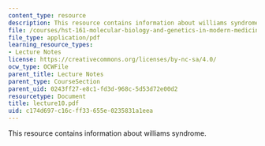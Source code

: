 ```yaml
---
content_type: resource
description: This resource contains information about williams syndrome.
file: /courses/hst-161-molecular-biology-and-genetics-in-modern-medicine-fall-2007/c174d697c16cff33655e0235831a1eea_lecture10.pdf
file_type: application/pdf
learning_resource_types:
- Lecture Notes
license: https://creativecommons.org/licenses/by-nc-sa/4.0/
ocw_type: OCWFile
parent_title: Lecture Notes
parent_type: CourseSection
parent_uid: 0243ff27-e8c1-fd3d-968c-5d53d72e00d2
resourcetype: Document
title: lecture10.pdf
uid: c174d697-c16c-ff33-655e-0235831a1eea
---
```

This resource contains information about williams syndrome.